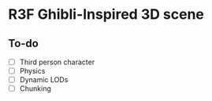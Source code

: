 # R3F Ghibli-Inspired 3D scene

## To-do
- [ ] Third person character
- [ ] Physics
- [ ] Dynamic LODs
- [ ] Chunking
